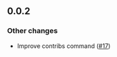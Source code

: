 ## 0.0.2

### Other changes

- Improve contribs command ([#17](https://github.com/zanieb/rooster/pull/17))

